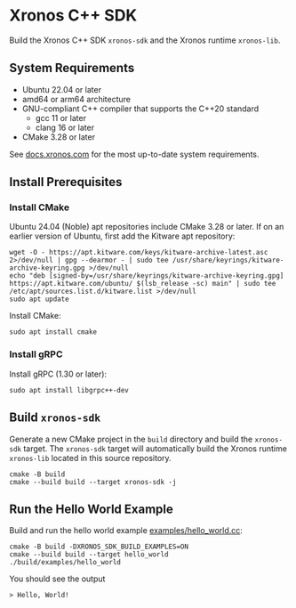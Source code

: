 # Xronos C++ SDK

Build the Xronos C++ SDK `xronos-sdk` and the Xronos runtime `xronos-lib`.

## System Requirements

- Ubuntu 22.04 or later
- amd64 or arm64 architecture
- GNU-compliant C++ compiler that supports the C++20 standard
  - gcc 11 or later
  - clang 16 or later
- CMake 3.28 or later

See [docs.xronos.com](https://docs.xronos.com) for the most up-to-date system requirements.

## Install Prerequisites

### Install CMake

Ubuntu 24.04 (Noble) apt repositories include CMake 3.28 or later. If on an earlier
version of Ubuntu, first add the Kitware apt repository:

```shell
wget -O - https://apt.kitware.com/keys/kitware-archive-latest.asc 2>/dev/null | gpg --dearmor - | sudo tee /usr/share/keyrings/kitware-archive-keyring.gpg >/dev/null
echo "deb [signed-by=/usr/share/keyrings/kitware-archive-keyring.gpg] https://apt.kitware.com/ubuntu/ $(lsb_release -sc) main" | sudo tee /etc/apt/sources.list.d/kitware.list >/dev/null
sudo apt update
```

Install CMake:

```shell
sudo apt install cmake
```

### Install gRPC

Install gRPC (1.30 or later):

```shell
sudo apt install libgrpc++-dev
```

## Build `xronos-sdk`

Generate a new CMake project in the `build` directory and build the `xronos-sdk` target.
The `xronos-sdk` target will automatically build the Xronos runtime `xronos-lib` located
in this source repository.

```shell
cmake -B build
cmake --build build --target xronos-sdk -j
```

## Run the Hello World Example

Build and run the hello world example [examples/hello_world.cc](examples/hello_world.cc):

```shell
cmake -B build -DXRONOS_SDK_BUILD_EXAMPLES=ON
cmake --build build --target hello_world
./build/examples/hello_world
```

You should see the output

```shell
> Hello, World!
```
